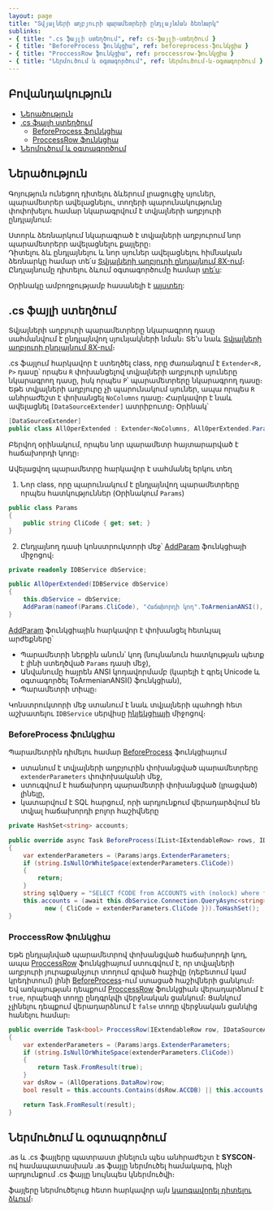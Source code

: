 ```yaml
---
layout: page
title: "Տվյալների աղբյուրի պարամետրերի ընդլայնման ձեռնարկ" 
sublinks:
- { title: ".cs ֆայլի ստեղծում", ref: cs-ֆայլի-ստեղծում }
- { title: "BeforeProcess ֆունկցիա", ref: beforeprocess-ֆունկցիա }
- { title: "ProccessRow ֆունկցիա", ref: proccessrow-ֆունկցիա }
- { title: "Ներմուծում և օգտագործում", ref: ներմուծում-և-օգտագործում }
---
```


## Բովանդակություն

- [Ներածություն](#ներածություն)
- [.cs ֆայլի ստեղծում](#cs-ֆայլի-ստեղծում)
  - [BeforeProcess ֆունկցիա](#beforeprocess-ֆունկցիա)
  - [ProccessRow ֆունկցիա](#proccessrow-ֆունկցիա)
- [Ներմուծում և օգտագործում](#ներմուծում-և-օգտագործում)

## Ներածություն

Գոյություն ունեցող դիտելու ձևերում լրացուցիչ սյուներ, պարամետրեր ավելացնելու, տողերի պարունակությունը փոփոխելու համար նկարագրվում է տվյալների աղբյուրի ընդլայնում։

Ստորև ձեռնարկում նկարագրած է տվյալների աղբյուրում նոր պարամետրերր ավելացնելու քայլերը։  
Դիտելու ձև ընդլայնելու և նոր սյուներ ավելացնելու հիմնական ձեռնարկը համար տե՛ս [Տվյալների աղբյուրի ընդլայնում 8X-ում](ds_extender_guide.md)։  
Ընդլայնումը դիտելու ձևում օգտագործումը համար [տե՛ս](view_guide.md):

Օրինակը ամբողջությամբ հասանելի է [այստեղ](../examples/ds_extender_addparam.md):

## .cs ֆայլի ստեղծում

Տվյալների աղբյուրի պարամետրերը նկարագրող դասը սահմանվում է ընդլայնվող սյունյակների նման։ 
Տե'ս նաև [Տվյալների աղբյուրի ընդլայնում 8X-ում](ds_extender_guide.md)։

.cs ֆայլում հարկավոր է ստեղծել class, որը ժառանգում է `Extender<R, P>` դասը՝ որպես `R` փոխանցելով տվյալների աղբյուրի սյուները նկարագրող դասը, իսկ որպես `P`՝ պարամետրերը նկարագրող դասը։ 
Եթե տվյալների աղբյուրը չի պարունակում սյուներ, ապա որպես `R` անհրաժեշտ է փոխանցել `NoColumns` դասը։ 
Հարկավոր է նաև ավելացնել `[DataSourceExtender]` ատրիբուտը։ Օրինակ՝

``` cs
[DataSourceExtender]
public class AllOperExtended : Extender<NoColumns, AllOperExtended.Params>
```

Բերվող օրինակում, որպես նոր պարամետր հայտարարված է հաճախորդի կոդը։

Ավելացվող պարամետրը հարկավոր է սահմանել երկու տեղ
1. Նոր class, որը պարունակում է ընդլայնվող պարամետրերը որպես հատկություններ  (Օրինակում `Params`)

``` cs
public class Params
{
    public string CliCode { get; set; }
}
```

2. Ընդլայնող դասի կոնստրուկտորի մեջ՝ [AddParam](ds_extender.md#addparam) ֆունկցիայի միջոցով։

``` cs
private readonly IDBService dbService;

public AllOperExtended(IDBService dbService)
{
    this.dbService = dbService;
    AddParam(nameof(Params.CliCode), "Հաճախորդի կոդ".ToArmenianANSI(), FieldTypeProvider.GetStringFieldType(8));           
}
```

[AddParam](ds_extender.md#addparam) ֆունկցիային հարկավոր է փոխանցել հետևյալ արժեքները՝
- Պարամետրի ներքին անուն՝ կոդ (նույնանուն հատկության պետք է լինի ստեղծված `Params` դասի մեջ),
- Անվանումը հայրեն ANSI կոդավորմամբ (կարելի է գրել Unicode և օգտագործել ToArmenianANSI() ֆունկցիան),
- Պարամետրի տիպը։

Կոնստրուկտորի մեջ ստանում է նաև տվյալների պահոցի հետ աշխատելու `IDBService` սերվիսը [ինյեկցիայի](../../project/injection.md) միջոցով։

### BeforeProcess ֆունկցիա

Պարամետրին դիմելու համար [BeforeProcess](ds_extender.md#beforeprocess) ֆունկցիայում 
- ստանում է տվյալների աղբյուրին փոխանցված պարամետրերը `extenderParameters` փոփոխականի մեջ,
- ստուգվում է հաճախորդ պարամետրի փոխանցված (լրացված) լինելը,
- կատարվում է SQL հարցում, որի արդյունքում վերադարձվում են տվյալ հաճախորդի բոլոր հաշիվները

``` cs
private HashSet<string> accounts;

public override async Task BeforeProcess(IList<IExtendableRow> rows, IDataSourceArgs args)
{
    var extenderParameters = (Params)args.ExtenderParameters;
    if (string.IsNullOrWhiteSpace(extenderParameters.CliCode))
    {
        return;
    }
    string sqlQuery = "SELECT fCODE from ACCOUNTS with (nolock) where fCLICODE = @CliCode";
    this.accounts = (await this.dbService.Connection.QueryAsync<string>(sqlQuery,
          new { CliCode = extenderParameters.CliCode })).ToHashSet();
}
```

### ProccessRow ֆունկցիա

Եթե ընդլայնված պարամետրով փոխանցված հաճախորդի կոդ, ապա [ProccessRow](ds_extender.md#proccessrow) ֆունկցիայում ստուգվում է, որ տվյալների աղբյուրի յուրաքանչյուր տողում գրված հաշիվը (դեբետում կամ կրեդիտում) լինի [BeforeProcess](ds_extender.md#beforeprocess)-ում ստացած հաշիվների ցանկում։
Եվ առկայության դեպքում [ProccessRow](ds_extender.md#proccessrow) ֆունկցիան վերադարձնում է `true`, որպեսզի տողը ընդգրկվի վերջնական ցանկում։ Ցանկում չլինելու դեպքում վերադարձնում է `false` տողը վերջնական ցանկից հանելու համար։

``` cs
public override Task<bool> ProccessRow(IExtendableRow row, IDataSourceArgs args)
{
    var extenderParameters = (Params)args.ExtenderParameters;
    if (string.IsNullOrWhiteSpace(extenderParameters.CliCode))
    {
        return Task.FromResult(true);
    }
    var dsRow = (AllOperations.DataRow)row;
    bool result = this.accounts.Contains(dsRow.ACCDB) || this.accounts.Contains(dsRow.ACCCR);

    return Task.FromResult(result);
}
```

## Ներմուծում և օգտագործում

.as և .cs ֆայլերը պատրաստ լինելուն պես անհրաժեշտ է **SYSCON**-ով համապատասխան .as ֆայլը ներմուծել համակարգ, ինչի արդյունքում .cs ֆայլը նույնպես կներմուծվի։ 

ֆայլերը ներմուծելուց հետո հարկավոր այն [կարգավորել դիտելու ձևում](view_guide.md)։
